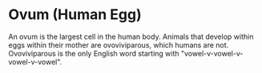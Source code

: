 # Ovum (Human Egg)

An ovum is the largest cell in the human body. Animals that develop within eggs
within their mother are ovoviviparous, which humans are not. Ovoviviparous is
the only English word starting with "vowel-v-vowel-v-vowel-v-vowel".
